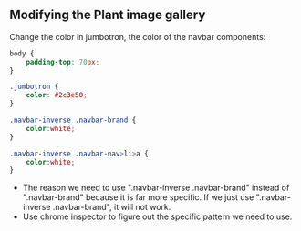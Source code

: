 ## Modifying the Plant image gallery

Change the color in jumbotron, the color of the navbar components:
```css
body {
	padding-top: 70px;
}

.jumbotron {
	color: #2c3e50;
}

.navbar-inverse .navbar-brand {
	color:white;
}

.navbar-inverse .navbar-nav>li>a {
	color:white;
}
```
* The reason we need to use ".navbar-inverse .navbar-brand" instead of ".navbar-brand" because it is far more specific. If we just use ".navbar-inverse .navbar-brand", it will not work.  
* Use chrome inspector to figure out the specific pattern we need to use.  


